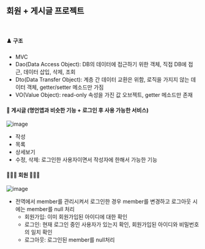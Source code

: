 ## 회원 + 게시글 프로젝트
<br/>

#### ♟️ 구조
- MVC
- Dao(Data Access Object): DB의 데이터에 접근하기 위한 객체, 직접 DB에 접근, 데이터 삽입, 삭제, 조회
- Dto(Data Transfer Object): 계층 간 데이터 교환은 위함, 로직을 가지지 않는 데이터 객체, getter/setter 메소드만 가짐
- VO(Value Object): read-only 속성을 가진 값 오브젝트, getter 메소드만 존재

#### 📝 게시글 (명언앱과 비슷한 기능 + 로그인 후 사용 가능한 서비스)

![image](https://github.com/ohyo555/23_12_AM/assets/153146836/5cf1cb06-c9b1-413a-a828-15989003339a)
- 작성
- 목록
- 상세보기
- 수정, 삭제: 로그인한 사용자이면서 작성자에 한해서 가능한 기능

#### 🙎🏻‍♀️ 회원 🙎🏻‍♂️
![image](https://github.com/ohyo555/23_12_AM/assets/153146836/1c0a1ae4-f3ad-413e-8a71-fa79a8462e02)
- 전역에서 member를 관리시켜서 로그인한 경우 member를 변경하고 로그아웃 시에는 member를 null 처리
    * 회원가입: 이미 회원가입된 아이디에 대한 확인
    * 로그인: 현재 로그인 중인 사용자가 있는지 확인, 회원가입된 아이디와 비밀번호의 일치 확인
    * 로그아웃: 로그인된 member를 null처리

